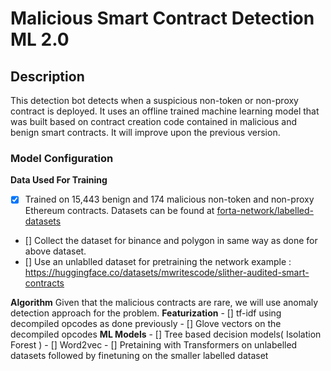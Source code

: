 # Malicious Smart Contract Detection ML 2.0

## Description


This detection bot detects when a suspicious non-token or non-proxy contract is deployed. It uses an offline trained machine learning model that was built based on contract creation code contained in malicious and benign smart contracts. It will improve upon the previous version.

### Model Configuration

**Data Used For Training**
- [x]  Trained on 15,443 benign and 174 malicious non-token and non-proxy Ethereum contracts. Datasets can be found at [forta-network/labelled-datasets](https://github.com/forta-network/labelled-datasets)
- [] Collect the dataset for binance and polygon in same way as done for above dataset.
- [] Use an unlablled dataset for pretraining the network example : https://huggingface.co/datasets/mwritescode/slither-audited-smart-contracts

**Algorithm**
Given that the malicious contracts are rare, we will use anomaly detection approach for the problem.
    **Featurization**
    - []  tf-idf using decompiled opcodes as done previously
    - []  Glove vectors on the decompiled opcodes
    **ML Models**
    - [] Tree based decision models( Isolation Forest )
    - [] Word2vec
    - [] Pretaining with Transformers on unlabelled datasets followed by finetuning on the smaller labelled dataset


